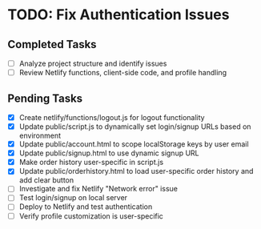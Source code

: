# TODO: Fix Authentication Issues

## Completed Tasks
- [ ] Analyze project structure and identify issues
- [ ] Review Netlify functions, client-side code, and profile handling

## Pending Tasks
- [x] Create netlify/functions/logout.js for logout functionality
- [x] Update public/script.js to dynamically set login/signup URLs based on environment
- [x] Update public/account.html to scope localStorage keys by user email
- [x] Update public/signup.html to use dynamic signup URL
- [x] Make order history user-specific in script.js
- [x] Update public/orderhistory.html to load user-specific order history and add clear button
- [ ] Investigate and fix Netlify "Network error" issue
- [ ] Test login/signup on local server
- [ ] Deploy to Netlify and test authentication
- [ ] Verify profile customization is user-specific
